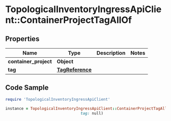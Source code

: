 # TopologicalInventoryIngressApiClient::ContainerProjectTagAllOf

## Properties

Name | Type | Description | Notes
------------ | ------------- | ------------- | -------------
**container_project** | **Object** |  | 
**tag** | [**TagReference**](TagReference.md) |  | 

## Code Sample

```ruby
require 'TopologicalInventoryIngressApiClient'

instance = TopologicalInventoryIngressApiClient::ContainerProjectTagAllOf.new(container_project: null,
                                 tag: null)
```


